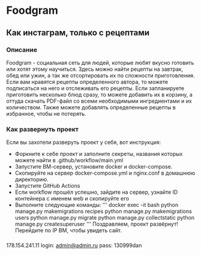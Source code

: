 # Foodgram
## Как инстаграм, только с рецептами
### Описание
Foodgram - социальная сеть для людей, которые любят вкусно готовить или хотят этому научиться.
Здесь можно найти рецепты на завтрак, обед или ужин, а так же отсортировать их по сложности приготовления.
Если вам нравятся рецепты определенного автора, то можете подписаться на него и отслеживать его рецепты.
Если запланируете приготовить несколько блюд сразу, то можете добавить их в корзину, а оттуда скачать PDF-файл
со всеми необходимыми ингредиентами и их количеством.
Также можете добавлять определенные рецепты в избранное, чтобы не потерять.

### Как развернуть проект
Если вы захотели разверуть проект у себя, вот инструкция:
- Форкните к себе проект и заполните секреты, названия которых можете найти в .github/workflow/main.yml
- Запустите ВМ-сервер, установите docker и docker-compose.
- Скопируйте на сервер docker-compose.yml и nginx.conf в домашнюю директорию.
- Запустите GitHub Actions
- Если workflow прошёл успешно, зайдите на сервер, узнайте ID контейнера с именем web и скопируйте его
- Выполните следующие команды:
'''
docker exec -it <id> bash
python manage.py makemigrations recipes
python manage.py makemigrations users
python manage.py migrate
python manage.py collectstatic
python manage.py createsuperuser
'''
Поздравляем, проект развёрнут! Перейдите по IP ВМ, чтобы увидеть сайт.

### 
178.154.241.11
login: admin@admin.ru
pass: 130999dan